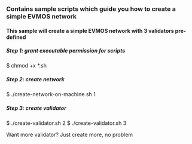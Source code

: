 ### Contains sample scripts which guide you how to create a simple EVMOS network

#### This sample will create a simple EVMOS network with 3 validators pre-defined

##### Step 1: grant executable permission for scripts
$ chmod +x *.sh

##### Step 2: create network
$ ./create-network-on-machine.sh 1

##### Step 3: create validator
$ ./create-validator.sh 2
$ ./create-validator.sh 3

Want more validator? Just create more, no problem